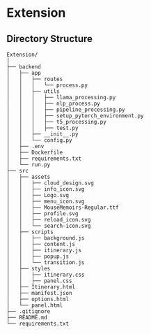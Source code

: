 # Extension

## Directory Structure

    Extension/
    │
    ├── backend
    │   ├── app
    │   │   ├── routes
    │   │   │   └── process.py
    │   │   ├── utils
    │   │   │   ├── llama_processing.py
    │   │   │   ├── nlp_process.py
    │   │   │   ├── pipeline_processing.py
    │   │   │   ├── setup_pytorch_environment.py
    │   │   │   ├── t5_processing.py
    │   │   │   ├── test.py
    │   │   ├── __init__.py
    │   │   └── config.py
    │   ├── .env
    │   ├── Dockerfile
    │   ├── requirements.txt
    │   └── run.py
    ├── src
    │   ├── assets
    │   │   ├── cloud_design.svg
    │   │   ├── info_icon.svg
    │   │   ├── Logo.svg
    │   │   ├── menu_icon.svg
    │   │   ├── MouseMemoirs-Regular.ttf
    │   │   ├── profile.svg
    │   │   ├── reload_icon.svg
    │   │   └── search-icon.svg
    │   ├── scripts
    │   │   ├── background.js
    │   │   ├── content.js
    │   │   ├── itinerary.js
    │   │   ├── popup.js
    │   │   └── transition.js
    │   ├── styles
    │   │   ├── itinerary.css
    │   │   ├── panel.css
    │   ├── Itinerary.html
    │   ├── manifest.json
    │   ├── options.html
    │   └── panel.html
    ├── .gitignore
    ├── README.md
    └── requirements.txt
